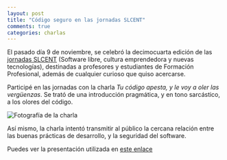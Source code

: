 ```yaml
---
layout: post
title: "Código seguro en las jornadas SLCENT"
comments: true
categories: charlas
---
```


El pasado día 9 de noviembre, se celebró la decimocuarta edición de las [jornadas SLCENT](http://hacklabalmeria.net/actividades/2017/11/09/xiv-jornadas-slcent.html) (Software libre, cultura emprendedora y nuevas tecnologías), destinadas a profesores y estudiantes de Formación Profesional, además de cualquier curioso que quiso acercarse.

Participé en las jornadas con la charla *Tu código apesta, y le voy a oler las vergüenzas*. Se trató de una introducción pragmática, y en tono sarcástico, a los olores del código.

![Fotografía de la charla](http://jesusmg.org/images/foto-slcent-17.jpeg "Fotografía por Guillermo Fuertes")

Así mismo, la charla intentó transmitir al público la cercana relación entre las buenas prácticas de desarrollo, y la seguridad del software.

Puedes ver la presentación utilizada en [este enlace](http://slcent17.jesusmg.org)
